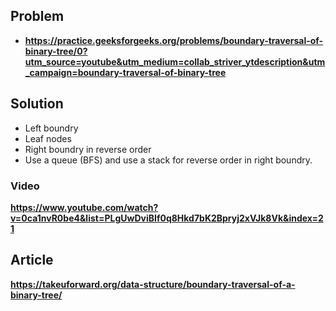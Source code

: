 ## Problem

- **https://practice.geeksforgeeks.org/problems/boundary-traversal-of-binary-tree/0?utm_source=youtube&utm_medium=collab_striver_ytdescription&utm_campaign=boundary-traversal-of-binary-tree**

## Solution

- Left boundry
- Leaf nodes
- Right boundry in reverse order
- Use a queue (BFS) and use a stack for reverse order in right boundry.

### Video

**https://www.youtube.com/watch?v=0ca1nvR0be4&list=PLgUwDviBIf0q8Hkd7bK2Bpryj2xVJk8Vk&index=21**

## Article

**https://takeuforward.org/data-structure/boundary-traversal-of-a-binary-tree/**
